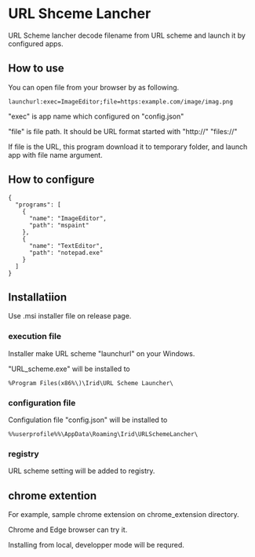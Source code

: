 # URL Shceme Lancher
URL Scheme lancher decode filename from URL scheme and launch it by configured apps.

## How to use
You can open file from your browser by as following.
```
launchurl:exec=ImageEditor;file=https:example.com/image/imag.png
```
"exec" is app name which configured on "config.json" 

"file" is file path. It should be URL format started with "http://" "files://"

If file is the URL, this program download it to temporary folder, and launch app with file name argument.


## How to configure

```
{
  "programs": [
    {
      "name": "ImageEditor",
      "path": "mspaint"
    },
    {
      "name": "TextEditor",
      "path": "notepad.exe"
    }
  ]
}

```

## Installatiion
Use .msi installer file on release page.


### execution file
Installer make URL scheme "launchurl" on your Windows.

"URL_scheme.exe" will be installed to
```
%Program Files(x86%\)\Irid\URL Scheme Launcher\
```

### configuration file
Configulation file "config.json" will be installed to
```
%%userprofile%%\AppData\Roaming\Irid\URLSchemeLancher\
```
### registry
URL scheme setting will be added to registry.


## chrome extention
For example, sample chrome extension on chrome_extension directory.

Chrome and Edge browser can try it. 

Installing from local, developper mode will be requred.

